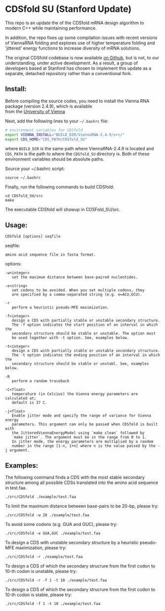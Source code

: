 # CDSfold SU (Stanford Update)
This repo is an update the of the CDSfold mRNA design algorithm to modern C++ while maintaining performance.

In addition, the repo fixes up some compilation issues with recent versions of ViennaRNA folding and explores use of higher temperature folding and 'jittered' energy functions to increase diversity of mRNA solutions.

The original CDSfold codebase is now available [on Github](https://github.com/gterai/CDSfold), but is not, to our understanding, under active development. As a result, a group of developers based at Stanford has chosen to implement this update as a separate, detached repository rather than a conventional fork.

## Install:
Before compiling the source codes, you need to install 
the Vienna RNA package (version 2.4.9), which is available  
from the [University of Vienna](http://www.tbi.univie.ac.at/RNA/)

Next, add the following lines to your ```~/.bashrc``` file:

```bash
# environment variables for CDSfold
export VIENNA_INSTALL="BUILD_DIR/ViennaRNA-2.4.9/src/"
export CDS_HOME="CDS_PATH/CDSfold_SU"
```

where ```BUILD_DIR``` is the same path where ViennaRNA-2.4.9 is located and
```CDS_PATH``` is the path to where the ```CDSfold_SU``` directory is. Both
of these environment variables should be absolute paths.

Source your ~/.bashrc script:

```
source ~/.bashrc
```

Finally, run the following commands to build CDSfold:
``` 
cd CDSfold_SU/src
make
```

The executable CDSfold will showup in CDSFold_SU/src.  

## Usage:

```CDSfold [options] seqfile```

seqfile:

    amino acid sequence file in fasta format.

options:

```   
-w<integer>
   set the maximum distance between base-paired nucleotides.

-e<string>
   set codons to be avoided. When you set multiple codons, they 
   are specified by a comma-separated string (e.g. e=ACU,GCU).

-r
   perform a heuristic pseudo-MFE maximization.

-f<integer>
   design a CDS with partially stable or unstable secondary structure.
   The -f option indicates the start position of an interval in which the
   secondary structure should be stable or unstable. The option must
   be used together with -t option. See, examples below.

-t<integer>
   design a CDS with partially stable or unstable secondary structure.
   The -t option indicates the ending position of an interval in which the
   secondary structure should be stable or unstabl. See, examples below.

-R
   perform a random traceback

-C<float>
   temperature (in Celcius) the Vienna energy parameters are calculated at;
   default is 37 C.

-j<float>
   Enable jitter mode and specify the range of variance for Vienna energy
   parameters. This argument can only be passed when CDSfold is built with 
   the JitteredViennaEnergyModel using `make clean` followed by 
   `make jitter`. The argument must be in the range from 0 to 1. 
   In jitter mode, the energy parameters are multiplied by a random 
   number in the range [1-n, 1+n] where n is the value passed by the -j argument.
 ```

## Examples:
The following command finds a CDS with the most stable secondary structure
among all possible CDSs translated into the amino acid sequence in test.faa.

```./src/CDSfold ./example/test.faa```

To limit the maximum distance between base-pairs to be 20-bp, please try:

```./src/CDSfold -w 20 ./example/test.faa```

To avoid some codons (e.g. GUA and GUC), please try:

```./src/CDSfold -e GUA,GUC ./example/test.faa```

To design a CDS with unstable secondary structure by a heuristic pseudo-MFE
maximization, please try:

```./src/CDSfold -r ./example/test.faa```

To design a CDS of which the secondary strucrure from the first codon to 10-th
codon is unstable, please try:

```./src/CDSfold -r -f 1 -t 10 ./example/test.faa```

To design a CDS of which the secondary strucrure from the first codon to 10-th
codon is stable, please try:

```./src/CDSfold -f 1 -t 10 ./example/test.faa```

